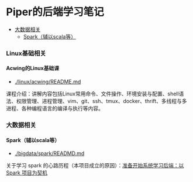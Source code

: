 # Piper的后端学习笔记

<!-- @import "[TOC]" {cmd="toc" depthFrom=3 depthTo=6 orderedList=false} -->

<!-- code_chunk_output -->

- [大数据相关](#大数据相关)
  - [Spark（辅以scala等）](#spark辅以scala等)

<!-- /code_chunk_output -->

### Linux基础相关

#### Acwing的Linux基础课

- [./linux/acwing/README.md](./linux/acwing/README.md)

课程介绍：讲解内容包括Linux常用命令、文件操作、环境安装与配置、shell语法、权限管理、进程管理、vim、git、ssh、tmux、docker、thrift、多线程与多进程、各种编程语言的编译与执行等内容。

### 大数据相关

#### Spark（辅以scala等）

- [./bigdata/spark/READMD.md](./bigdata/spark/READMD.md)

关于学习 spark 的心路历程（本项目成立的原因）：[准备开始系统学习后端：以 Spark 项目为契机](./journey/drafts/20210625spark.md)
